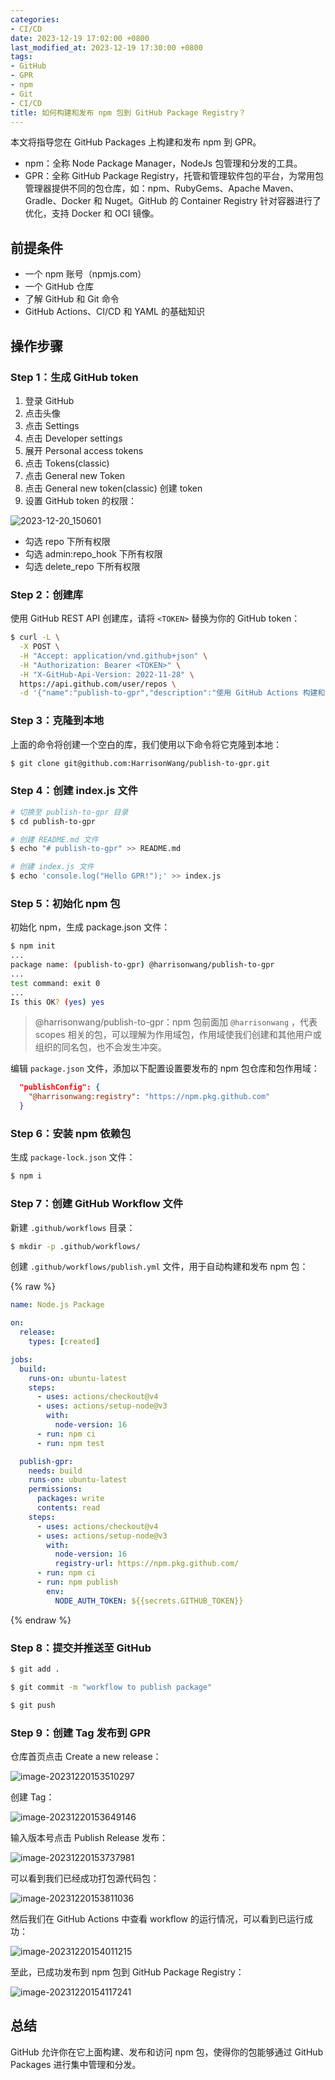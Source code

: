 ```yaml
---
categories:
- CI/CD
date: 2023-12-19 17:02:00 +0800
last_modified_at: 2023-12-19 17:30:00 +0800
tags:
- GitHub
- GPR
- npm
- Git
- CI/CD
title: 如何构建和发布 npm 包到 GitHub Package Registry？
---
```


本文将指导您在 GitHub Packages 上构建和发布 npm 到 GPR。

- npm：全称 Node Package Manager，NodeJs 包管理和分发的工具。
- GPR：全称 GitHub Package Registry，托管和管理软件包的平台，为常用包管理器提供不同的包仓库，如：npm、RubyGems、Apache Maven、Gradle、Docker 和 Nuget。GitHub 的 Container Registry 针对容器进行了优化，支持 Docker 和 OCI 镜像。

## 前提条件

- 一个 npm 账号（npmjs.com）
- 一个 GitHub 仓库
- 了解 GitHub 和 Git 命令
- GitHub Actions、CI/CD 和 YAML 的基础知识

## 操作步骤

### Step 1：生成 GitHub token

1. 登录 GitHub
2. 点击头像
3. 点击 Settings
4. 点击 Developer settings
5. 展开 Personal access tokens
6. 点击 Tokens(classic)
7. 点击 General new Token
8. 点击 General new token(classic) 创建 token
9. 设置 GitHub token 的权限：

![2023-12-20_150601](../img/2023-12-20_150601.png)

- 勾选 repo 下所有权限
- 勾选 admin:repo_hook 下所有权限
- 勾选 delete_repo 下所有权限

### Step 2：创建库

使用 GitHub REST API 创建库，请将 `<TOKEN>` 替换为你的 GitHub token：

```bash
$ curl -L \
  -X POST \
  -H "Accept: application/vnd.github+json" \
  -H "Authorization: Bearer <TOKEN>" \
  -H "X-GitHub-Api-Version: 2022-11-28" \
  https://api.github.com/user/repos \
  -d '{"name":"publish-to-gpr","description":"使用 GitHub Actions 构建和发布 npm 包到 GitHub Package Registry。","homepage":"https://github.com/harrisonwang/publish-to-gpr"}'
```

### Step 3：克隆到本地

上面的命令将创建一个空白的库，我们使用以下命令将它克隆到本地：

```bash
$ git clone git@github.com:HarrisonWang/publish-to-gpr.git
```

### Step 4：创建 index.js 文件

```bash
# 切换至 publish-to-gpr 目录
$ cd publish-to-gpr

# 创建 README.md 文件
$ echo "# publish-to-gpr" >> README.md

# 创建 index.js 文件
$ echo 'console.log("Hello GPR!");' >> index.js
```

### Step 5：初始化 npm 包

初始化 npm，生成 package.json 文件：

```bash
$ npm init
...
package name: (publish-to-gpr) @harrisonwang/publish-to-gpr
...
test command: exit 0
...
Is this OK? (yes) yes
```

> @harrisonwang/publish-to-gpr：npm 包前面加 `@harrisonwang` ，代表 scopes 相关的包，可以理解为作用域包，作用域使我们创建和其他用户或组织的同名包，也不会发生冲突。

编辑 `package.json` 文件，添加以下配置设置要发布的 npm 包仓库和包作用域：

```json
  "publishConfig": {
    "@harrisonwang:registry": "https://npm.pkg.github.com"
  }
```

### Step 6：安装 npm 依赖包

生成 `package-lock.json` 文件：

```bash
$ npm i
```

### Step 7：创建 GitHub Workflow 文件

新建 `.github/workflows` 目录：

```bash
$ mkdir -p .github/workflows/
```

创建 `.github/workflows/publish.yml` 文件，用于自动构建和发布 npm 包：

{% raw %}

```yaml
name: Node.js Package

on:
  release:
    types: [created]

jobs:
  build:
    runs-on: ubuntu-latest
    steps:
      - uses: actions/checkout@v4
      - uses: actions/setup-node@v3
        with:
          node-version: 16
      - run: npm ci
      - run: npm test

  publish-gpr:
    needs: build
    runs-on: ubuntu-latest
    permissions:
      packages: write
      contents: read
    steps:
      - uses: actions/checkout@v4
      - uses: actions/setup-node@v3
        with:
          node-version: 16
          registry-url: https://npm.pkg.github.com/
      - run: npm ci
      - run: npm publish
        env:
          NODE_AUTH_TOKEN: ${{secrets.GITHUB_TOKEN}}
```

{% endraw %}

### Step 8：提交并推送至 GitHub

```bash
$ git add .

$ git commit -m "workflow to publish package"

$ git push
```

### Step 9：创建 Tag 发布到 GPR

仓库首页点击 Create a new release：

![image-20231220153510297](../img/image-20231220153510297.png)

创建 Tag：

![image-20231220153649146](../img/image-20231220153649146.png)

输入版本号点击 Publish Release 发布：

![image-20231220153737981](../img/image-20231220153737981.png)

可以看到我们已经成功打包源代码包：

![image-20231220153811036](../img/image-20231220153811036.png)

然后我们在 GitHub Actions 中查看 workflow 的运行情况，可以看到已运行成功：

![image-20231220154011215](../img/image-20231220154011215.png)

至此，已成功发布到 npm 包到 GitHub Package Registry：

![image-20231220154117241](../img/image-20231220154117241.png)

## 总结

GitHub 允许你在它上面构建、发布和访问 npm 包，使得你的包能够通过 GitHub Packages 进行集中管理和分发。
